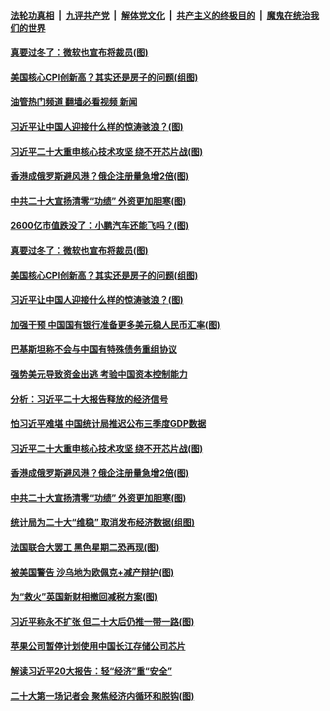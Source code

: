 ####  [法轮功真相](../../../../basic/blob/master/README.md?t=10191431) &nbsp;|&nbsp; [九评共产党](../../../../9ping.md/blob/master/README.md?t=10191431) &nbsp;|&nbsp; [解体党文化](../../../../jtdwh.md/blob/master/README.md?t=10191431)  &nbsp;|&nbsp; [共产主义的终极目的](../../../../gczydzjmd.md/blob/master/README.md?t=10191431) &nbsp;|&nbsp; [魔鬼在统治我们的世界](../../../../mgztzwmdsj.md/blob/master/README.md?t=10191431) 

#### [真要过冬了：微软也宣布将裁员(图)](../pages/p5/1019512.md?t=10191431) 

#### [美国核心CPI创新高？其实还是房子的问题(组图)](../pages/p5/1019500.md?t=10191431) 

#### [油管热门频道 翻墙必看视频 新闻](http://209.250.226.216:81/youtube.html?10191431)

#### [习近平让中国人迎接什么样的惊涛骇浪？(图)](../pages/p5/1019478.md?t=10191431) 

#### [习近平二十大重申核心技术攻坚 绕不开芯片战(图)](../pages/p5/1019462.md?t=10191431) 

#### [香港成俄罗斯避风港？俄企注册量急增2倍(图)](../pages/p5/1019459.md?t=10191431) 

#### [中共二十大宣扬清零“功绩” 外资更加胆寒(图)](../pages/p5/1019452.md?t=10191431) 

#### [2600亿市值跌没了：小鹏汽车还能飞吗？(图)](../pages/p5/1019513.md?t=10191431) 

#### [真要过冬了：微软也宣布将裁员(图)](../pages/p5/1019512.md?t=10191431) 

#### [美国核心CPI创新高？其实还是房子的问题(组图)](../pages/p5/1019500.md?t=10191431) 

#### [习近平让中国人迎接什么样的惊涛骇浪？(图)](../pages/p5/1019478.md?t=10191431) 

#### [加强干预 中国国有银行准备更多美元稳人民币汇率(图)](../pages/p5/1019445.md?t=10191431) 

#### [巴基斯坦称不会与中国有特殊债务重组协议](../pages/p5/1019469.md?t=10191431) 

#### [强势美元导致资金出逃 考验中国资本控制能力](../pages/p5/1019468.md?t=10191431) 

#### [分析：习近平二十大报告释放的经济信号](../pages/p5/1019466.md?t=10191431) 

#### [怕习近平难堪 中国统计局推迟公布三季度GDP数据](../pages/p5/1019465.md?t=10191431) 

#### [习近平二十大重申核心技术攻坚 绕不开芯片战(图)](../pages/p5/1019462.md?t=10191431) 

#### [香港成俄罗斯避风港？俄企注册量急增2倍(图)](../pages/p5/1019459.md?t=10191431) 

#### [中共二十大宣扬清零“功绩” 外资更加胆寒(图)](../pages/p5/1019452.md?t=10191431) 

#### [统计局为二十大“维稳” 取消发布经济数据(组图)](../pages/p5/1019351.md?t=10191431) 

#### [法国联合大罢工 黑色星期二恐再现(图)](../pages/p5/1019403.md?t=10191431) 

#### [被美国警告 沙乌地为欧佩克+减产辩护(图)](../pages/p5/1019402.md?t=10191431) 

#### [为“救火”英国新财相撤回减税方案(图)](../pages/p5/1019401.md?t=10191431) 

#### [习近平称永不扩张 但二十大后仍推一带一路(图)](../pages/p5/1019374.md?t=10191431) 

#### [苹果公司暂停计划使用中国长江存储公司芯片](../pages/p5/1019362.md?t=10191431) 

#### [解读习近平20大报告：轻“经济”重“安全”](../pages/p5/1019361.md?t=10191431) 

#### [二十大第一场记者会 聚焦经济内循环和脱钩(图)](../pages/p5/1019358.md?t=10191431) 

<img src='http://gfw-breaker.win/goodnews/indexes/p5.md' width='0px' height='0px'/>
